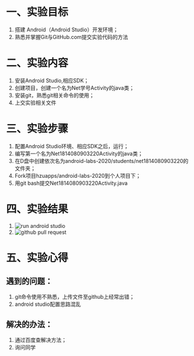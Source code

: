 # 一、实验目标
1. 搭建 Android（Android Studio）开发环境；
2. 熟悉并掌握Git与GitHub.com提交实验代码的方法  
# 二、实验内容
1. 安装Android Studio,相应SDK；
2. 创建项目，创建一个名为Net学号Activity的java类；
3. 安装git，熟悉git相关命令的使用；
4. 上交实验相关文件  
# 三、实验步骤
1. 配置Android Studio环境、相应SDK之后，运行；
2. 编写第一个名为Net1814080903220Activity的java类；
3. 在D盘中创建依次名为android-labs-2020/students/net1814080903220的文件夹；
4. Fork项目hzuapps/android-labs-2020到个人项目下；
5. 用git bash提交Net1814080903220Activity.java  
# 四、实验结果
1. ![run android studio](https://raw.githubusercontent.com/JieBro333/android-labs-2020/master/students/net1814080903220/run.jpg)
2. ![github pull request](https://raw.githubusercontent.com/JieBro333/android-labs-2020/master/students/net1814080903220/push.jpg)  
# 五、实验心得
## 遇到的问题：
1. git命令使用不熟悉，上传文件至github上经常出错；
2. android studio配置思路混乱
## 解决的办法：
1. 通过百度查解决方法；
2. 询问同学
